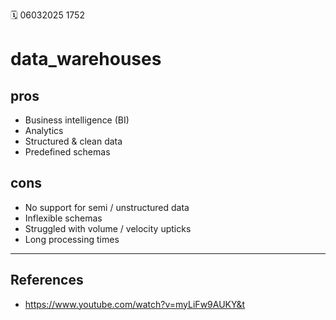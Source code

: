 🗓️ 06032025 1752

# data_warehouses

## pros
- Business intelligence (BI)
- Analytics
- Structured & clean data
- Predefined schemas

## cons
- No support for semi / unstructured data
- Inflexible schemas
- Struggled with volume / velocity upticks
- Long processing times

---
## References
- https://www.youtube.com/watch?v=myLiFw9AUKY&t
